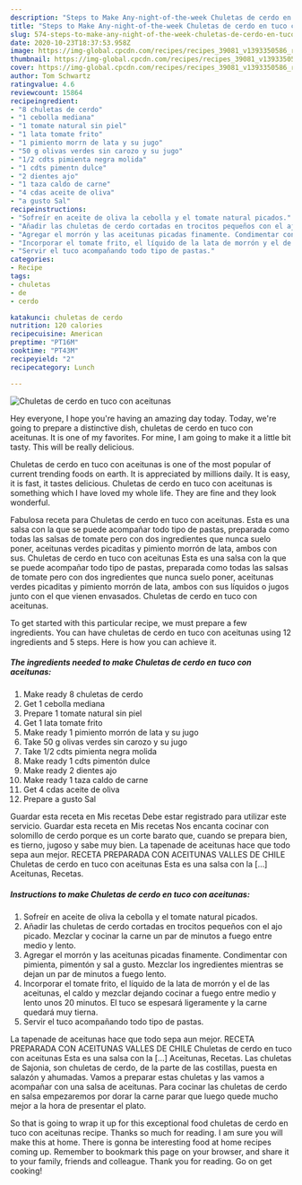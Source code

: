 ```yaml
---
description: "Steps to Make Any-night-of-the-week Chuletas de cerdo en tuco con aceitunas"
title: "Steps to Make Any-night-of-the-week Chuletas de cerdo en tuco con aceitunas"
slug: 574-steps-to-make-any-night-of-the-week-chuletas-de-cerdo-en-tuco-con-aceitunas
date: 2020-10-23T18:37:53.958Z
image: https://img-global.cpcdn.com/recipes/recipes_39081_v1393350586_receta_foto_00039081/751x532cq70/chuletas-de-cerdo-en-tuco-con-aceitunas-foto-principal.jpg
thumbnail: https://img-global.cpcdn.com/recipes/recipes_39081_v1393350586_receta_foto_00039081/751x532cq70/chuletas-de-cerdo-en-tuco-con-aceitunas-foto-principal.jpg
cover: https://img-global.cpcdn.com/recipes/recipes_39081_v1393350586_receta_foto_00039081/751x532cq70/chuletas-de-cerdo-en-tuco-con-aceitunas-foto-principal.jpg
author: Tom Schwartz
ratingvalue: 4.6
reviewcount: 15864
recipeingredient:
- "8 chuletas de cerdo"
- "1 cebolla mediana"
- "1 tomate natural sin piel"
- "1 lata tomate frito"
- "1 pimiento morrn de lata y su jugo"
- "50 g olivas verdes sin carozo y su jugo"
- "1/2 cdts pimienta negra molida"
- "1 cdts pimentn dulce"
- "2 dientes ajo"
- "1 taza caldo de carne"
- "4 cdas aceite de oliva"
- "a gusto Sal"
recipeinstructions:
- "Sofreír en aceite de oliva la cebolla y el tomate natural picados."
- "Añadir las chuletas de cerdo cortadas en trocitos pequeños con el ajo picado. Mezclar y cocinar la carne un par de minutos a fuego entre medio y lento."
- "Agregar el morrón y las aceitunas picadas finamente. Condimentar con pimienta, pimentón y sal a gusto. Mezclar los ingredientes mientras se dejan un par de minutos a fuego lento."
- "Incorporar el tomate frito, el líquido de la lata de morrón y el de las aceitunas, el caldo y mezclar dejando cocinar a fuego entre medio y lento unos 20 minutos. El tuco se espesará ligeramente y la carne quedará muy tierna."
- "Servir el tuco acompañando todo tipo de pastas."
categories:
- Recipe
tags:
- chuletas
- de
- cerdo

katakunci: chuletas de cerdo 
nutrition: 120 calories
recipecuisine: American
preptime: "PT16M"
cooktime: "PT43M"
recipeyield: "2"
recipecategory: Lunch

---
```



![Chuletas de cerdo en tuco con aceitunas](https://img-global.cpcdn.com/recipes/recipes_39081_v1393350586_receta_foto_00039081/751x532cq70/chuletas-de-cerdo-en-tuco-con-aceitunas-foto-principal.jpg)

Hey everyone, I hope you're having an amazing day today. Today, we're going to prepare a distinctive dish, chuletas de cerdo en tuco con aceitunas. It is one of my favorites. For mine, I am going to make it a little bit tasty. This will be really delicious.

Chuletas de cerdo en tuco con aceitunas is one of the most popular of current trending foods on earth. It is appreciated by millions daily. It is easy, it is fast, it tastes delicious. Chuletas de cerdo en tuco con aceitunas is something which I have loved my whole life. They are fine and they look wonderful.

Fabulosa receta para Chuletas de cerdo en tuco con aceitunas. Esta es una salsa con la que se puede acompañar todo tipo de pastas, preparada como todas las salsas de tomate pero con dos ingredientes que nunca suelo poner, aceitunas verdes picaditas y pimiento morrón de lata, ambos con sus. Chuletas de cerdo en tuco con aceitunas Esta es una salsa con la que se puede acompañar todo tipo de pastas, preparada como todas las salsas de tomate pero con dos ingredientes que nunca suelo poner, aceitunas verdes picaditas y pimiento morrón de lata, ambos con sus líquidos o jugos junto con el que vienen envasados. Chuletas de cerdo en tuco con aceitunas.


To get started with this particular recipe, we must prepare a few ingredients. You can have chuletas de cerdo en tuco con aceitunas using 12 ingredients and 5 steps. Here is how you can achieve it.

<!--inarticleads1-->

##### The ingredients needed to make Chuletas de cerdo en tuco con aceitunas:

1. Make ready 8 chuletas de cerdo
1. Get 1 cebolla mediana
1. Prepare 1 tomate natural sin piel
1. Get 1 lata tomate frito
1. Make ready 1 pimiento morrón de lata y su jugo
1. Take 50 g olivas verdes sin carozo y su jugo
1. Take 1/2 cdts pimienta negra molida
1. Make ready 1 cdts pimentón dulce
1. Make ready 2 dientes ajo
1. Make ready 1 taza caldo de carne
1. Get 4 cdas aceite de oliva
1. Prepare a gusto Sal


Guardar esta receta en Mis recetas Debe estar registrado para utilizar este servicio. Guardar esta receta en Mis recetas Nos encanta cocinar con solomillo de cerdo porque es un corte barato que, cuando se prepara bien, es tierno, jugoso y sabe muy bien. La tapenade de aceitunas hace que todo sepa aun mejor. RECETA PREPARADA CON ACEITUNAS VALLES DE CHILE Chuletas de cerdo en tuco con aceitunas Esta es una salsa con la […] Aceitunas, Recetas. 

<!--inarticleads2-->

##### Instructions to make Chuletas de cerdo en tuco con aceitunas:

1. Sofreír en aceite de oliva la cebolla y el tomate natural picados.
1. Añadir las chuletas de cerdo cortadas en trocitos pequeños con el ajo picado. Mezclar y cocinar la carne un par de minutos a fuego entre medio y lento.
1. Agregar el morrón y las aceitunas picadas finamente. Condimentar con pimienta, pimentón y sal a gusto. Mezclar los ingredientes mientras se dejan un par de minutos a fuego lento.
1. Incorporar el tomate frito, el líquido de la lata de morrón y el de las aceitunas, el caldo y mezclar dejando cocinar a fuego entre medio y lento unos 20 minutos. El tuco se espesará ligeramente y la carne quedará muy tierna.
1. Servir el tuco acompañando todo tipo de pastas.


La tapenade de aceitunas hace que todo sepa aun mejor. RECETA PREPARADA CON ACEITUNAS VALLES DE CHILE Chuletas de cerdo en tuco con aceitunas Esta es una salsa con la […] Aceitunas, Recetas. Las chuletas de Sajonia, son chuletas de cerdo, de la parte de las costillas, puesta en salazón y ahumadas. Vamos a preparar estas chuletas y las vamos a acompañar con una salsa de aceitunas. Para cocinar las chuletas de cerdo en salsa empezaremos por dorar la carne parar que luego quede mucho mejor a la hora de presentar el plato. 

So that is going to wrap it up for this exceptional food chuletas de cerdo en tuco con aceitunas recipe. Thanks so much for reading. I am sure you will make this at home. There is gonna be interesting food at home recipes coming up. Remember to bookmark this page on your browser, and share it to your family, friends and colleague. Thank you for reading. Go on get cooking!

